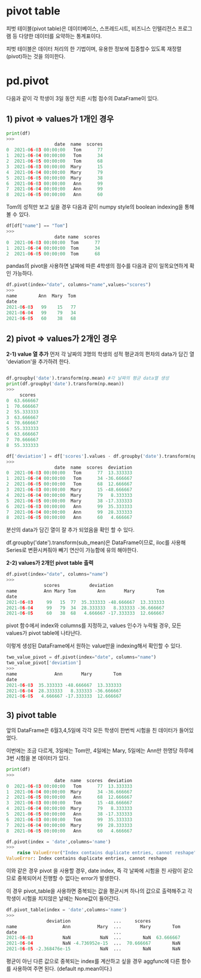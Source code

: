 # pivot table
피벗 테이블(pivot table)은 데이터베이스, 스프레드시트, 비즈니스 인텔리전스 프로그램 등 다양한 데이터를 요약하는 통계표이다.

피벗 테이블은 데이터 처리의 한 기법이며, 유용한 정보에 집중할수 있도록 재정렬(pivot)하는 것을 의미한다.

# pd.pivot
다음과 같이 각 학생이 3일 동안 치른 시험 점수의 DataFrame이 있다.

## __1) pivot => values가 1개인 경우__ 
```python
print(df)
>>>
                  date  name  scores
0  2021-06-03 00:00:00   Tom      77
1  2021-06-04 00:00:00   Tom      34
2  2021-06-05 00:00:00   Tom      68
3  2021-06-03 00:00:00  Mary      15
4  2021-06-04 00:00:00  Mary      79
5  2021-06-05 00:00:00  Mary      38
6  2021-06-03 00:00:00   Ann      99
7  2021-06-04 00:00:00   Ann      99
8  2021-06-05 00:00:00   Ann      60
```
Tom의 성적만 보고 싶을 경우 다음과 같이 numpy style의 boolean indexing을 통해 볼 수 있다.
```python
df[df["name"] == "Tom"]
>>>
                  date name  scores
0  2021-06-03 00:00:00  Tom      77
1  2021-06-04 00:00:00  Tom      34
2  2021-06-05 00:00:00  Tom      68
```
pandas의 pivot을 사용하면 날짜에 따른 4학생의 점수를 다음과 같이 일목요연하게 확인 가능하다.
```python
df.pivot(index="date", columns="name",values="scores")
>>>
name        Ann  Mary  Tom
date                      
2021-06-03   99    15   77
2021-06-04   99    79   34
2021-06-05   60    38   68
```
## __2) pivot => values가 2개인 경우__ 
__2-1) value 열 추가__
먼저 각 날짜의 3명의 학생의 성적 평균과의 편차의 data가 담긴 열 'deviation'을 추가하려 한다.
```python

df.groupby('date').transform(np.mean) #각 날짜의 평균 data열 생성
print(df.groupby('date').transform(np.mean))
>>>
     scores 
0  63.666667
1  70.666667
2  55.333333
3  63.666667 
4  70.666667
5  55.333333
6  63.666667
7  70.666667
8  55.333333

df['deviation'] = df['scores'].values - df.groupby('date').transform(np.mean).iloc[:,0]
>>>
                  date  name  scores  deviation
0  2021-06-03 00:00:00   Tom      77  13.333333
1  2021-06-04 00:00:00   Tom      34 -36.666667
2  2021-06-05 00:00:00   Tom      68  12.666667
3  2021-06-03 00:00:00  Mary      15 -48.666667
4  2021-06-04 00:00:00  Mary      79   8.333333
5  2021-06-05 00:00:00  Mary      38 -17.333333
6  2021-06-03 00:00:00   Ann      99  35.333333
7  2021-06-04 00:00:00   Ann      99  28.333333
8  2021-06-05 00:00:00   Ann      60   4.666667
```
분산의 data가 담긴 열이 잘 추가 되었음을 확인 할 수 있다.

df.groupby('date').transform(sub_mean)은 DataFrame이므로, iloc를 사용해 Series로 변환시켜줘야 빼기 연산이 가능함에 유의 해야한다. 

__2-2) values가 2개인 pivot table 출력__

```python
df.pivot(index="date", columns="name")
>>>
              scores           deviation                      
name          Ann Mary Tom        Ann       Mary        Tom
date                                                       
2021-06-03     99   15  77  35.333333 -48.666667  13.333333
2021-06-04     99   79  34  28.333333   8.333333 -36.666667
2021-06-05     60   38  68   4.666667 -17.333333  12.666667
```
pivot 함수에서 index와 columns를 지정하고, values 인수가 누락될 경우, 모든 values가 pivot table에 나타난다.

이렇게 생성된 DataFrame에서 원하는 value만을 indexing해서 확인할 수 있다.
```python
two_value_pivot = df.pivot(index="date", columns="name")
two_value_pivot['deviation']
>>>
name              Ann       Mary        Tom
date                                       
2021-06-03  35.333333 -48.666667  13.333333
2021-06-04  28.333333   8.333333 -36.666667
2021-06-05   4.666667 -17.333333  12.666667
```
## __3) pivot table__ 

앞의 DataFrame은 6월3,4,5일에 각각 모든 학생이 한번씩 시험을 친 데이터가 들어있었다.

이번에는 조금 다르게, 3일에는 Tom만, 4일에는 Mary, 5일에는 Ann만 한명당 하루에 3번 시험을 본 데이터가 있다. 
```python
print(df)
>>>
                  date  name  scores  deviation
0  2021-06-03 00:00:00   Tom      77  13.333333
1  2021-06-04 00:00:00  Mary      34 -36.666667
2  2021-06-05 00:00:00   Ann      68  12.666667
3  2021-06-03 00:00:00   Tom      15 -48.666667
4  2021-06-04 00:00:00  Mary      79   8.333333
5  2021-06-05 00:00:00   Ann      38 -17.333333
6  2021-06-03 00:00:00   Tom      99  35.333333
7  2021-06-04 00:00:00  Mary      99  28.333333
8  2021-06-05 00:00:00   Ann      60   4.666667

df.pivot(index = 'date',columns='name')
>>>
    raise ValueError("Index contains duplicate entries, cannot reshape")
ValueError: Index contains duplicate entries, cannot reshape
```
이와 같은 경우 pivot 을 사용할 경우, date index, 즉 각 날짜에 시험을 친 사람이 같으므로 중복되어서 진행할 수 없다는 error가 발생한다.

이 경우 pivot_table을 사용하면 중복되는 값을 평균시켜 하나의 값으로 출력해주고 각 학생이 시험을 치지않은 날에는 None값이 들어간다.

```python
df.pivot_table(index = 'date',columns='name')
>>>
               deviation                ...     scores           
name                 Ann          Mary  ...       Mary        Tom
date                                    ...                      
2021-06-03           NaN           NaN  ...        NaN  63.666667
2021-06-04           NaN -4.736952e-15  ...  70.666667        NaN
2021-06-05 -2.368476e-15           NaN  ...        NaN        NaN
```
평균이 아닌 다른 값으로 중복되는 index를 계산하고 싶을 경우 aggfunc에 다른 함수를 사용하여 주면 된다.
(default np.mean이다.)





